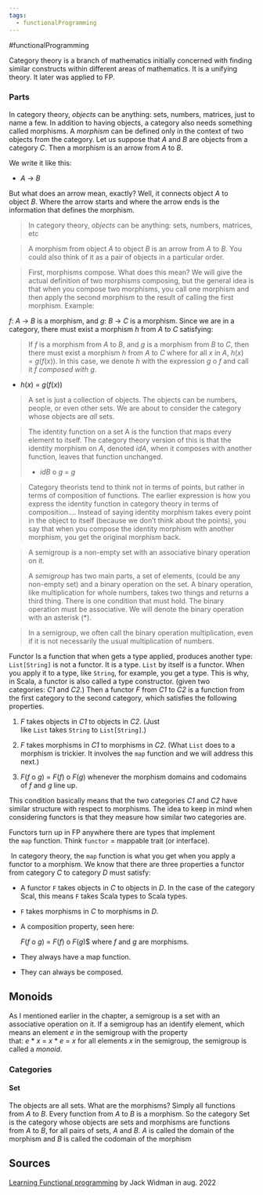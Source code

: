 ```yaml
---
tags:
  - functionalProgramming
---
```

#functionalProgramming 

Category theory is a branch of mathematics initially concerned with finding similar constructs within different areas of mathematics. It is a unifying theory. It later was applied to FP.


### Parts


In category theory, _objects_ can be anything: sets, numbers, matrices, just to name a few. In addition to having objects, a category also needs something called morphisms. A _morphism_ can be defined only in the context of two objects from the category. Let us suppose that _A_ and _B_ are objects from a category _C_. Then a morphism is an arrow from _A_ to _B_.

We write it like this:

-   _A_ → _B_
    

But what does an arrow mean, exactly? Well, it connects object _A_ to object _B_. Where the arrow starts and where the arrow ends is the information that defines the morphism.



> In category theory, _objects_ can be anything: sets, numbers, matrices, etc


> A morphism from object _A_ to object _B_ is an arrow from _A_ to _B_. You could also think of it as a pair of objects in a particular order.

> First, morphisms compose. What does this mean? We will give the actual definition of two morphisms composing, but the general idea is that when you compose two morphisms, you call one morphism and then apply the second morphism to the result of calling the first morphism. Example:
> 
_f_: _A_ → _B_ is a morphism, and _g_: _B_ → _C_ is a morphism. Since we are in a category, there must exist a morphism _h_ from _A_ to _C_ satisfying:
> If _f_ is a morphism from _A_ to _B_, and _g_ is a morphism from _B_ to _C_, then there must exist a morphism _h_ from _A_ to _C_ where for all _x_ in _A_, _h_(_x_) = _g_(_f_(_x_)). In this case, we denote _h_ with the expression _g_ o _f_ and call it _f composed with g_.

-   _h_(_x_) = _g_(_f_(_x_))


> A set is just a collection of objects. The objects can be numbers, people, or even other sets. We are about to consider the category whose objects are _all_ sets.


> The identity function on a set A is the function that maps every element to itself. The category theory version of this is that the identity morphism on _A_, denoted _idA_, when it composes with another function, leaves that function unchanged.
> -   _idB_ o _g_ = _g_


> Category theorists tend to think not in terms of points, but rather in terms of composition of functions. The earlier expression is how you express the identity function in category theory in terms of composition.... Instead of saying identity morphism takes every point in the object to itself (because we don’t think about the points), you say that when you compose the identity morphism with another morphism, you get the original morphism back.


> A semigroup is a non-empty set with an associative binary operation on it.
> 
> A _semigroup_ has two main parts, a set of elements, (could be any non-empty set) and a binary operation on the set. A binary operation, like multiplication for whole numbers, takes two things and returns a third thing. There is one condition that must hold. The binary operation must be associative. We will denote the binary operation with an asterisk (*).

> In a semigroup, we often call the binary operation multiplication, even if it is not necessarily the usual multiplication of numbers.


Functor
Is a function that when gets a type applied, produces another type:
`List[String]` is not a functor. It is a type. `List` by itself is a functor. When you apply it to a type, like `String`, for example, you get a type. This is why, in Scala, a functor is also called a type constructor.
(given two categories: _C1_ and _C2_.)
Then a functor _F_ from _C1_ to _C2_ is a function from the first category to the second category, which satisfies the following properties.

1.  _F_ takes objects in _C1_ to objects in _C2_. (Just like `List` takes `String` to `List[String]`.)
    
2.  _F_ takes morphisms in _C1_ to morphisms in _C2_. (What `List` does to a morphism is trickier. It involves the `map` function and we will address this next.)
    
3.  _F_(_f_ o _g_) = _F_(_f_) o _F_(_g_) whenever the morphism domains and codomains of _f_ and _g_ line up.


This condition basically means that the two categories _C1_ and _C2_ have similar structure with respect to morphisms. The idea to keep in mind when considering functors is that they measure how similar two categories are.

Functors turn up in FP anywhere there are types that implement the `map` function. Think `functor` = mappable trait (or interface).


 In category theory, the `map` function is what you get when you apply a functor to a morphism.
We know that there are three properties a functor from category _C_ to category _D_ must satisfy:

-   A functor `F` takes objects in _C_ to objects in _D_. In the case of the category Scal, this means `F` takes Scala types to Scala types.
    
-   `F` takes morphisms in _C_ to morphisms in _D_.
    
-   A composition property, seen here:
    
    _F_(_f_ o _g_) = _F_(_f_) o _F_(_g_)$ where _f_ and _g_ are morphisms.

-   They always have a map function.
    
-   They can always be composed.


## Monoids

As I mentioned earlier in the chapter, a semigroup is a set with an associative operation on it. If a semigroup has an identify element, which means an element _e_ in the semigroup with the property that: _e_ * _x_ = _x_ * _e_ = _x_ for all elements _x_ in the semigroup, the semigroup is called a _monoid_.


### Categories

#### Set
The objects are all sets. What are the morphisms? Simply all functions from _A_ to _B_. Every function from _A_ to _B_ is a morphism. So the category Set is the category whose objects are sets and morphisms are functions from _A_ to _B_, for all pairs of sets, _A_ and _B_. _A_ is called the domain of the morphism and _B_ is called the codomain of the morphism

## Sources
[Learning Functional programming](https://learning.oreilly.com/library/view/learning-functional-programming/9781098111748/ch03.html) by Jack Widman in aug. 2022
